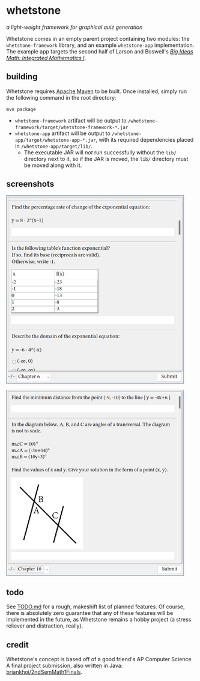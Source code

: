 # whetstone
*a light-weight framework for graphical quiz generation*

Whetstone comes in an empty parent project containing two modules: the `whetstone-framework` library, and an example `whetstone-app` implementation. The example app targets the second half of Larson and Boswell's [*Big Ideas Math: Integrated Mathematics I*](https://bim.easyaccessmaterials.com/index.php?location_user=im).

## building

Whetstone requires [Apache Maven](https://maven.apache.org/) to be built. Once installed, simply run the following command in the root directory:
```
mvn package
```
* `whetstone-framework` artifact will be output to `/whetstone-framework/target/whetstone-framework-*.jar`
* `whetstone-app` artifact will be output to `/whetstone-app/target/whetstone-app-*.jar`, with its required dependencies placed in `/whetstone-app/target/lib/`.
    * The executable JAR will *not* run successfully without the `lib/` directory next to it, so if the JAR is moved, the `lib/` directory must be moved along with it.

## screenshots

![screenshot0](assets/screenshot0.png)

![screenshot1](assets/screenshot1.png)

## todo

See [TODO.md](/TODO.md) for a rough, makeshift list of planned features. Of course, there is absolutely zero guarantee that any of these features will be implemented in the future, as Whetstone remains a hobby project (a stress reliever and distraction, really).

## credit

Whetstone's concept is based off of a good friend's AP Computer Science A final project submission, also written in Java: [briankhoi/2ndSemMath1Finals](https://github.com/briankhoi/2ndSemMath1Finals).
